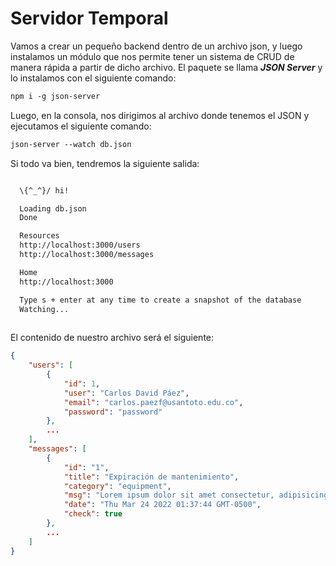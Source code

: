 # Servidor Temporal

Vamos a crear un pequeño backend dentro de un archivo json, y luego instalamos un módulo que nos permite tener un sistema de CRUD de manera rápida a partir de dicho archivo. El paquete se llama ***JSON Server*** y lo instalamos con el siguiente comando:

```txt
npm i -g json-server
```

Luego, en la consola, nos dirigimos al archivo donde tenemos el JSON y ejecutamos el siguiente comando:

```txt
json-server --watch db.json
```

Si todo va bien, tendremos la siguiente salida:

```txt

  \{^_^}/ hi!

  Loading db.json
  Done

  Resources
  http://localhost:3000/users
  http://localhost:3000/messages

  Home
  http://localhost:3000

  Type s + enter at any time to create a snapshot of the database
  Watching...
  
```

El contenido de nuestro archivo será el siguiente:

```json
{
    "users": [
        {
            "id": 1,
            "user": "Carlos David Páez",
            "email": "carlos.paezf@usantoto.edu.co",
            "password": "password"
        },
        ...
    ],
    "messages": [
        {
            "id": "1",
            "title": "Expiración de mantenimiento",
            "category": "equipment",
            "msg": "Lorem ipsum dolor sit amet consectetur, adipisicing elit. Impedit illo eum cum tempore eos. Quod consequatur consequuntur quaerat placeat error odit temporibus at ullam autem vel,Quod consequatur consequuntur quaerat placeat error odit temporibus at ullam autem vel,Quod consequatur consequuntur quaerat placeat error odit temporibus at ullam autem vel,Quod consequatur consequuntur quaerat placeat error odit temporibus at ullam autem vel,Quod consequatur consequuntur quaerat placeat error odit temporibus at ullam autem vel,Quod consequatur consequuntur quaerat placeat error odit temporibus at ullam autem vel,Quod consequatur consequuntur quaerat placeat error odit temporibus at ullam autem vel,Quod consequatur consequuntur quaerat placeat error odit temporibus at ullam autem vel,Quod consequatur consequuntur quaerat placeat error odit temporibus at ullam autem vel,Impedit illo eum cum tempore eos. Quod consequatur consequuntur quaerat placeat error odit temporibus at ullam autem vel,Quod consequatur consequuntur quaerat placeat error odit temporibus at ullam autem vel,Impedit illo eum cum tempore eos. Quod consequatur consequuntur quaerat placeat error odit temporibus at ullam autem vel,Impedit illo eum cum tempore eos. Quod consequatur consequuntur quaerat placeat error odit temporibus at ullam autem vel,deleniti inventore accusamus corporis.",
            "date": "Thu Mar 24 2022 01:37:44 GMT-0500",
            "check": true
        },
        ...
    ]
}
```
